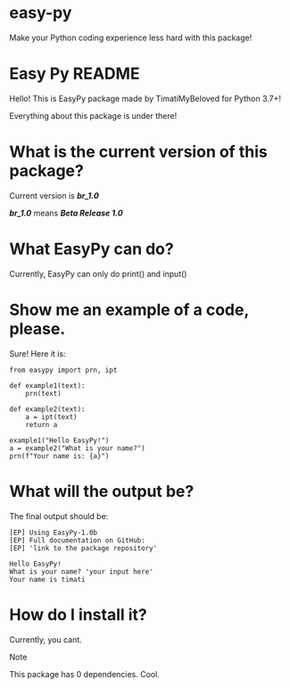 # easy-py
Make your Python coding experience less hard with this package!

# Easy Py README
Hello! This is EasyPy package made by TimatiMyBeloved for Python 3.7+!

Everything about this package is under there!

# What is the current version of this package?
Current version is ***br_1.0***

***br_1.0*** means ***Beta Release 1.0***

# What EasyPy can do?
Currently, EasyPy can only do print() and input()

# Show me an example of a code, please.
Sure! Here it is:

```
from easypy import prn, ipt

def example1(text):
	prn(text)

def example2(text):
	a = ipt(text)
	return a

example1("Hello EasyPy!")
a = example2("What is your name?")
prn(f"Your name is: {a}")
```

# What will the output be?
The final output should be:

```
[EP] Using EasyPy-1.0b
[EP] Full documentation on GitHub:
[EP] 'link to the package repository'

Hello EasyPy!
What is your name? 'your input here'
Your name is timati
```

# How do I install it?
Currently, you cant.

> [!NOTE]
> This package has 0 dependencies. Cool.
